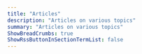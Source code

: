 ```yaml
---
title: "Articles"
description: "Articles on various topics"
summary: "Articles on various topics"
ShowBreadCrumbs: true
ShowRssButtonInSectionTermList: false
---
```

